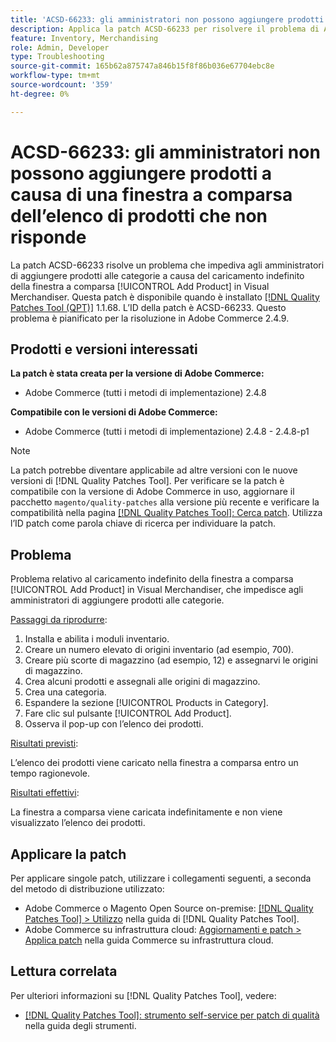 ```yaml
---
title: 'ACSD-66233: gli amministratori non possono aggiungere prodotti a causa di una finestra a comparsa dell’elenco di prodotti che non risponde'
description: Applica la patch ACSD-66233 per risolvere il problema di Adobe Commerce, a causa del quale gli amministratori non possono aggiungere prodotti alle categorie perché la finestra a comparsa [!UICONTROL Add Product] in Visual Merchandiser viene caricata per un tempo indefinito.
feature: Inventory, Merchandising
role: Admin, Developer
type: Troubleshooting
source-git-commit: 165b62a875747a846b15f8f86b036e67704ebc8e
workflow-type: tm+mt
source-wordcount: '359'
ht-degree: 0%

---
```



# ACSD-66233: gli amministratori non possono aggiungere prodotti a causa di una finestra a comparsa dell’elenco di prodotti che non risponde

La patch ACSD-66233 risolve un problema che impediva agli amministratori di aggiungere prodotti alle categorie a causa del caricamento indefinito della finestra a comparsa [!UICONTROL Add Product] in Visual Merchandiser. Questa patch è disponibile quando è installato [[!DNL Quality Patches Tool (QPT)]](/help/tools/quality-patches-tool/quality-patches-tool-to-self-serve-quality-patches.md) 1.1.68. L’ID della patch è ACSD-66233. Questo problema è pianificato per la risoluzione in Adobe Commerce 2.4.9.

## Prodotti e versioni interessati

**La patch è stata creata per la versione di Adobe Commerce:**

* Adobe Commerce (tutti i metodi di implementazione) 2.4.8

**Compatibile con le versioni di Adobe Commerce:**

* Adobe Commerce (tutti i metodi di implementazione) 2.4.8 - 2.4.8-p1

>[!NOTE]
>
>La patch potrebbe diventare applicabile ad altre versioni con le nuove versioni di [!DNL Quality Patches Tool]. Per verificare se la patch è compatibile con la versione di Adobe Commerce in uso, aggiornare il pacchetto `magento/quality-patches` alla versione più recente e verificare la compatibilità nella pagina [[!DNL Quality Patches Tool]: Cerca patch](https://experienceleague.adobe.com/tools/commerce-quality-patches/index.html?lang=it). Utilizza l’ID patch come parola chiave di ricerca per individuare la patch.

## Problema

Problema relativo al caricamento indefinito della finestra a comparsa [!UICONTROL Add Product] in Visual Merchandiser, che impedisce agli amministratori di aggiungere prodotti alle categorie.

<u>Passaggi da riprodurre</u>:

1. Installa e abilita i moduli inventario.
1. Creare un numero elevato di origini inventario (ad esempio, 700).
1. Creare più scorte di magazzino (ad esempio, 12) e assegnarvi le origini di magazzino.
1. Crea alcuni prodotti e assegnali alle origini di magazzino.
1. Crea una categoria.
1. Espandere la sezione [!UICONTROL Products in Category].
1. Fare clic sul pulsante [!UICONTROL Add Product].
1. Osserva il pop-up con l’elenco dei prodotti.

<u>Risultati previsti</u>:

L’elenco dei prodotti viene caricato nella finestra a comparsa entro un tempo ragionevole.

<u>Risultati effettivi</u>:

La finestra a comparsa viene caricata indefinitamente e non viene visualizzato l’elenco dei prodotti.

## Applicare la patch

Per applicare singole patch, utilizzare i collegamenti seguenti, a seconda del metodo di distribuzione utilizzato:

* Adobe Commerce o Magento Open Source on-premise: [[!DNL Quality Patches Tool] > Utilizzo](/help/tools/quality-patches-tool/usage.md) nella guida di [!DNL Quality Patches Tool].
* Adobe Commerce su infrastruttura cloud: [Aggiornamenti e patch > Applica patch](https://experienceleague.adobe.com/docs/commerce-cloud-service/user-guide/develop/upgrade/apply-patches.html?lang=it) nella guida Commerce su infrastruttura cloud.

## Lettura correlata

Per ulteriori informazioni su [!DNL Quality Patches Tool], vedere:

* [[!DNL Quality Patches Tool]: strumento self-service per patch di qualità](/help/tools/quality-patches-tool/quality-patches-tool-to-self-serve-quality-patches.md) nella guida degli strumenti.
